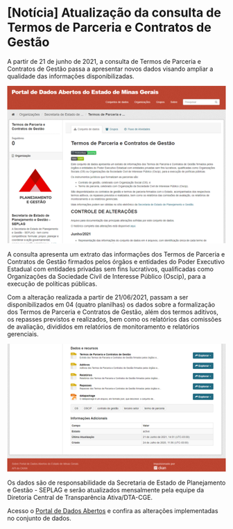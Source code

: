 # [Notícia] Atualização da consulta de Termos de Parceria e Contratos de Gestão

A partir de 21 de junho de 2021, a consulta de Termos de Parceria e Contratos de Gestão passa a apresentar novos dados visando ampliar a qualidade das informações disponibilizadas.  

![](static/imagem-termos-parceria.png)

A consulta apresenta um extrato das informações dos Termos de Parceria e Contratos de Gestão firmados pelos órgãos e entidades do Poder Executivo Estadual com entidades privadas sem fins lucrativos, qualificadas como Organizações da Sociedade Civil de Interesse Público (Oscip), para a execução de políticas públicas.

Com a alteração realizada a partir de 21/06/2021, passam a ser disponibilizados em 04 (quatro planilhas) os dados sobre a formalização dos Termos de Parceria e Contratos de Gestão, além dos termos aditivos, os repasses previstos e realizados, bem como os relatórios das comissões de avaliação, divididos em relatórios de monitoramento e relatórios gerenciais.

![](static/dados-termos-parceria.png)

Os dados são de responsabilidade da Secretaria de Estado de Planejamento e Gestão - SEPLAG e serão atualizados mensalmente pela equipe da Diretoria Central de Transparência Ativa/DTA-CGE.

Acesso o [Portal de Dados Abertos](https://dados.mg.gov.br/dataset/termos-parceria-contratos-gestao) e confira as alterações implementadas no conjunto de dados.
